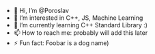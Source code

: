 - 👋 Hi, I’m @Poroslav
- 👀 I’m interested in C++, JS, Machine Learning
- 🌱 I’m currently learning C++ Standard Library :)
- 📫 How to reach me: probably will add this later
- ⚡ Fun fact: Foobar is a dog name)

<!---
Poroslav/Poroslav is a ✨ special ✨ repository because its `README.md` (this file) appears on your GitHub profile.
You can click the Preview link to take a look at your changes.
--->

